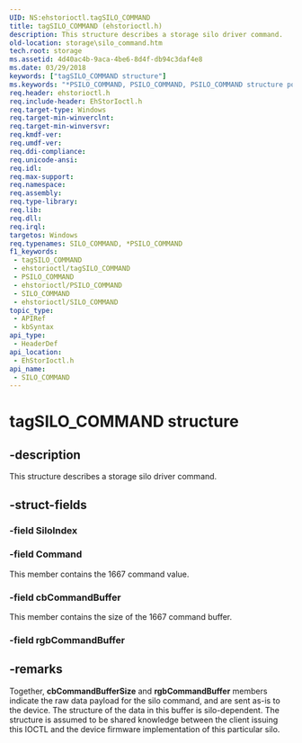 ```yaml
---
UID: NS:ehstorioctl.tagSILO_COMMAND
title: tagSILO_COMMAND (ehstorioctl.h)
description: This structure describes a storage silo driver command.
old-location: storage\silo_command.htm
tech.root: storage
ms.assetid: 4d40ac4b-9aca-4be6-8d4f-db94c3daf4e8
ms.date: 03/29/2018
keywords: ["tagSILO_COMMAND structure"]
ms.keywords: "*PSILO_COMMAND, PSILO_COMMAND, PSILO_COMMAND structure pointer [Storage Devices], SILO_COMMAND, SILO_COMMAND structure [Storage Devices], ehstorioctl/PSILO_COMMAND, ehstorioctl/SILO_COMMAND, storage.silo_command, structs-silo_6058ee8b-c6ff-4e84-8b20-304bb6646a4f.xml, tagSILO_COMMAND"
req.header: ehstorioctl.h
req.include-header: EhStorIoctl.h
req.target-type: Windows
req.target-min-winverclnt: 
req.target-min-winversvr: 
req.kmdf-ver: 
req.umdf-ver: 
req.ddi-compliance: 
req.unicode-ansi: 
req.idl: 
req.max-support: 
req.namespace: 
req.assembly: 
req.type-library: 
req.lib: 
req.dll: 
req.irql: 
targetos: Windows
req.typenames: SILO_COMMAND, *PSILO_COMMAND
f1_keywords:
 - tagSILO_COMMAND
 - ehstorioctl/tagSILO_COMMAND
 - PSILO_COMMAND
 - ehstorioctl/PSILO_COMMAND
 - SILO_COMMAND
 - ehstorioctl/SILO_COMMAND
topic_type:
 - APIRef
 - kbSyntax
api_type:
 - HeaderDef
api_location:
 - EhStorIoctl.h
api_name:
 - SILO_COMMAND
---
```


# tagSILO_COMMAND structure


## -description

This structure describes a storage silo driver command.

## -struct-fields

### -field SiloIndex

### -field Command

This member contains the 1667 command value.

### -field cbCommandBuffer

This member contains the size of the 1667 command buffer.

### -field rgbCommandBuffer

## -remarks

Together, <b>cbCommandBufferSize</b> and <b>rgbCommandBuffer</b> members indicate the raw data payload for the silo command, and are sent as-is to the device. The structure of the data in this buffer is silo-dependent. The structure is assumed to be shared knowledge between the client issuing this IOCTL and the device firmware implementation of this particular silo.


